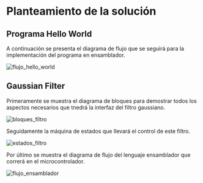 # Planteamiento de la solución 

## Programa Hello World
A continuación se presenta el diagrama de flujo que se seguirá para la implementación del programa en ensamblador.

![flujo_hello_world](https://github.com/EL3313/laboratorio4-equipo-4/assets/112665832/ce1f4661-f0f6-4638-8c06-8dce8ccd2bb5)

## Gaussian Filter

Primeramente se muestra el diagrama de bloques para demostrar todos los aspectos necesarios que tnedrá la interfaz del filtro gaussiano.

![bloques_filtro](https://github.com/EL3313/laboratorio4-equipo-4/assets/112665832/ce870cdd-dab8-4737-9d83-56915bed29fc)


Seguidamente la máquina de estados que llevará el control de este filtro.

![estados_filtro](https://github.com/EL3313/laboratorio4-equipo-4/assets/112665832/c4f3cbce-e9ed-4ebf-b3b5-f2759b0ff8d3)

Por último se muestra el diagrama de flujo del lenguaje ensamblador que correrá en el microcontrolador.

![flujo_ensamblador](https://github.com/EL3313/laboratorio4-equipo-4/assets/112665832/5980ef30-6a88-422a-a30d-aa5d8c98efd3)


